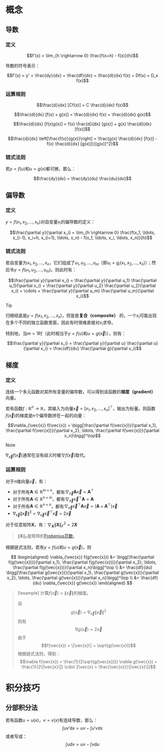
# 概念

## 导数

### 定义

$$f'(x) = \lim_{h \rightarrow 0} \frac{f(x+h) - f(x)}{h}$$

导数的符号表示：

$$f'(x) = y' = \frac{dy}{dx} = \frac{df}{dx} = \frac{d}{dx} f(x) = Df(x) = D_x f(x)$$

### 运算规则

$$\frac{d}{dx} [Cf(x)] = C \frac{d}{dx} f(x)$$

$$\frac{d}{dx} [f(x) + g(x)] = \frac{d}{dx} f(x) + \frac{d}{dx} g(x)$$

$$\frac{d}{dx} [f(x)g(x)] = f(x) \frac{d}{dx} [g(x)] + g(x) \frac{d}{dx} [f(x)]$$

$$\frac{d}{dx} \left[\frac{f(x)}{g(x)}\right] = \frac{g(x) \frac{d}{dx} [f(x)] - f(x) \frac{d}{dx} [g(x)]}{[g(x)]^2}$$

### 链式法则

若$y=f(u)$和$u=g(x)$都可微，那么：

$$\frac{dy}{dx} = \frac{dy}{du} \frac{du}{dx}$$

## 偏导数

### 定义

$y = f(x_1, x_2, \ldots, x_n)$对自变量$x_i$的偏导数的定义：

$$\frac{\partial y}{\partial x_i} = \lim_{h \rightarrow 0} \frac{f(x_1, \ldots, x_{i-1}, x_i+h, x_{i+1}, \ldots, x_n) - f(x_1, \ldots, x_i, \ldots, x_n)}{h}$$

### 链式法则

若自变量为$x_1, x_2, \ldots, x_n$，它们组成了$u_1, u_2, \ldots, u_m$（即$u_i = g_i(x_1, x_2, \ldots, x_n)$）；然后令$y = f(u_1, u_2, \ldots, u_m)$。则此时有：

$$\frac{\partial y}{\partial x_i} = \frac{\partial y}{\partial u_1} \frac{\partial u_1}{\partial x_i} + \frac{\partial y}{\partial u_2} \frac{\partial u_2}{\partial x_i} + \cdots + \frac{\partial y}{\partial u_m} \frac{\partial u_m}{\partial x_i}$$

> [!tip]
> 归根结底是$y = f(x_1, x_2, \ldots, x_n)$，但是是**复合（composite）** 的，一个$x_i$可能出现在多个不同的独立函数里面，因此有时很难直接对$x_i$求导。

特别地，当$m=1$时（此时相当于$y=f(u)$和$u=g(\vec{x})$），则有：

$$\frac{\partial y}{\partial x_i} = \frac{\partial y}{\partial u} \frac{\partial u}{\partial x_i} = \frac{df}{du} \frac{\partial g}{\partial x_i}$$


## 梯度

### 定义

连结一个多元函数对其所有变量的偏导数，可以得到该函数的**梯度（gradient）** 向量。

若有函数$f:\mathbb{R}^n\rightarrow\mathbb{R}$，其输入为向量$\vec{x}=[x_1,x_2,\ldots,x_n]^\top$，输出为标量。则函数$f(\vec{x})$的梯度是n个偏导数拼在一起的向量：


$$\nabla_{\vec{x}} f(\vec{x}) = \bigg[\frac{\partial f(\vec{x})}{\partial x_1}, \frac{\partial f(\vec{x})}{\partial x_2}, \ldots, \frac{\partial f(\vec{x})}{\partial x_n}\bigg]^\top$$

> [!note]
> $\nabla_{\vec{x}} f(\vec{x})$通常在没有歧义时被$\nabla f(\vec{x})$取代。

### 运算规则

对于$n$维向量$\vec{x}$，有：
- 对于所有$\mathbf{A} \in \mathbb{R}^{m \times n}$，都有$\nabla_{\vec{x}} \mathbf{A} \vec{x} = \mathbf{A}^\top$
- 对于所有$\mathbf{A} \in \mathbb{R}^{n \times m}$，都有$\nabla_{\vec{x}} \vec{x}^\top \mathbf{A} = \mathbf{A}$
- 对于所有$\mathbf{A} \in \mathbb{R}^{n \times n}$，都有$\nabla_{\vec{x}} \vec{x}^\top \mathbf{A} \vec{x} = (\mathbf{A} + \mathbf{A}^\top)\vec{x}$
- $\nabla_{\vec{x}} \|\vec{x} \|^2 = \nabla_{\vec{x}} \vec{x}^\top \vec{x} = 2\vec{x}$

对于任意矩阵$\mathbf{X}$，有：$\nabla_{\mathbf{X}} \|\mathbf{X} \|_F^2 = 2\mathbf{X}$

> $\|\mathbf{X} \|_F$是矩阵的[Frobenius范数](线性代数/线性代数.md#范数)。

根据链式法则，若有$y=f(u)$和$u=g(\vec{x})$，则

$$
\begin{aligned}
\nabla_{\vec{x}} f(g(\vec{x})) 
&= \bigg[\frac{\partial f(g(\vec{x}))}{\partial x_1}, \frac{\partial f(g(\vec{x}))}{\partial x_2}, \ldots, \frac{\partial f(g(\vec{x}))}{\partial x_n}\bigg]^\top \\
&= \frac{df}{du} \bigg[\frac{\partial g(\vec{x})}{\partial x_1}, \frac{\partial g(\vec{x})}{\partial x_2}, \ldots, \frac{\partial g(\vec{x})}{\partial x_n}\bigg]^\top \\
&= \frac{df}{du} \nabla_{\vec{x}} g(\vec{x})
\end{aligned}
$$

> [!example]
> 计算$f(\vec{x}) = \|\vec{x}\|$的梯度。
> 
> 设
> $$g(\vec{x}) = \nabla_{\vec{x}} \|\vec{x} \|^2$$
> 则有
> $$\nabla g(\vec{x}) = 2 \vec{x}$$
> 由于
> $$f(\vec{x}) = \|\vec{x}\| = \sqrt{g(\vec{x})}$$
> 根据链式法则，得到：
> $$\nabla f(\vec{x}) = \frac{1}{2\sqrt{g(\vec{x})}} \nabla g(\vec{x}) = \frac{1}{2\|\vec{x}\|} \cdot 2\vec{x} = \frac{\vec{x}}{\|\vec{x}\|}$$


# 积分技巧

## 分部积分法

若有函数$u = u(x)$，$v = v(x)$有连续导数，那么：
$$\int uv'\mathrm{d}x=uv-\int u'v\mathrm{d}x$$
或者写成：
$$\int u\mathrm{d}v=uv-\int v\mathrm{d}u$$



















